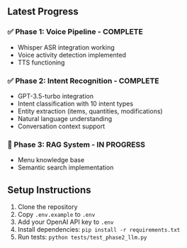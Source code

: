 
## Latest Progress

### ✅ Phase 1: Voice Pipeline - COMPLETE
- Whisper ASR integration working
- Voice activity detection implemented
- TTS functioning

### ✅ Phase 2: Intent Recognition - COMPLETE
- GPT-3.5-turbo integration
- Intent classification with 10 intent types
- Entity extraction (items, quantities, modifications)
- Natural language understanding
- Conversation context support

### 🚧 Phase 3: RAG System - IN PROGRESS
- Menu knowledge base
- Semantic search implementation

## Setup Instructions

1. Clone the repository
2. Copy `.env.example` to `.env`
3. Add your OpenAI API key to `.env`
4. Install dependencies: `pip install -r requirements.txt`
5. Run tests: `python tests/test_phase2_llm.py`

